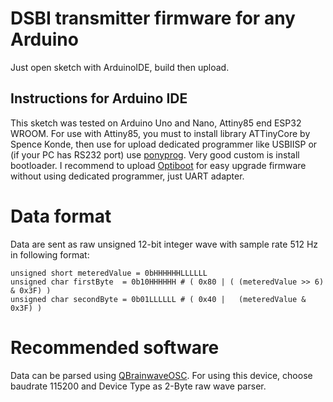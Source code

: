 # DSBI transmitter firmware for any Arduino
Just open sketch with ArduinoIDE, build then upload.

## Instructions for Arduino IDE
This sketch was tested on Arduino Uno and Nano, Attiny85 end ESP32 WROOM.
For use with Attiny85, you must to install library ATTinyCore by Spence Konde,
then use for upload dedicated programmer like USBIISP or (if your PC has RS232 port)
use [ponyprog](https://www.lancos.com/siprogsch.html). Very good custom is install bootloader.
I recommend to upload [Optiboot](https://github.com/Optiboot/optiboot) for easy upgrade firmware
without using dedicated programmer, just UART adapter.

# Data format
Data are sent as raw unsigned 12-bit integer wave with sample rate 512 Hz in following format:
```
unsigned short meteredValue = 0bHHHHHHLLLLLL
unsigned char firstByte  = 0b10HHHHHH # ( 0x80 | ( (meteredValue >> 6) & 0x3F) )
unsigned char secondByte = 0b01LLLLLL # ( 0x40 |   (meteredValue & 0x3F) )
```

# Recommended software
Data can be parsed using [QBrainwaveOSC](https://github.com/donarturo11/QBrainwaveOSC).
For using this device, choose baudrate 115200 and Device Type as 2-Byte raw wave parser.
